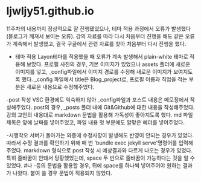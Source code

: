# ljwljy51.github.io

11주차의 내용까지 정상적으로 잘 진행됐었으나, 테마 적용 과정에서 오류가 발생했다(블로그가 깨져서 보이는 오류).
강의 자료를 따라 다시 처음부터 진행을 해도 같은 오류가 계속해서 발생했고, 결국 구글에서 관련 자료를 찾아 처음부터 다시 진행을 했다.

- 테마 적용
Layon테마를 적용했을 때 오류가 계속 발생해서 plain-white 테마로 적용해 보았다.
프로필 사진의 경우, 기본 이미지가 있었으나 assets 폴더에 새로운 이미지를 넣고, _config파일에서 이미지 경로를 수정해 새로운 이미지가 보여지도록 했다.
_config 파일에서 title은 Blog_project로, 프로필 이름과 직업을 적는 부분은 새로운 내용으로 수정해주었다.

-post 작성
VSC 환경에도 익숙하지 않아 _config파일과 포스트 내용은 메모장에서 작성해주었다.
post의 경우, _posts 폴더 내에 Git&Github에 대한 내용을 작성해주었다.
강의 교안의 내용대로 markdown 문법을 활용해 가독성이 좋아지도록 했다.
md 파일 제목은 앞에 날짜를 넣어주었고, 파일 내용 첫 부분에도 알맞은 헤더를 넣어주었다.


-시행착오
서버가 돌아가는 와중에 수정사항이 발생해도 반영이 안되는 경우가 있었다. 따라서 수정 결과를 확인하기 위해 매 번 'bundle exec jekyll serve'명령어를 입력해주었다.
markdown 형식으로 post 작성 시 예상결과와 다르게 나오는 경우가 있었다. 특히 줄바꿈이 안돼서 당황했었는데, space 두 번으로 줄바꿈이 가능하다는 것을 알 수 있었다.
#나 -등의 문법을 활용할 경우, 뒤에 space를 하나씩 넣어주어야 원하는 결과가 나왔다. 붙여 쓸 경우 문법이 적용되지 않았다.
